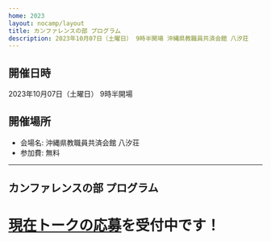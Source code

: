 ```yaml
---
home: 2023
layout: nocamp/layout
title: カンファレンスの部 プログラム
description: 2023年10月07日（土曜日） 9時半開場 沖縄県教職員共済会館 八汐荘
---
```


<i class="fa fa-calendar"></i> 開催日時
--------------------------------------------------------------------------------

2023年10月07日（土曜日） 9時半開場

<i class="fa fa-map-marker"></i> 開催場所
--------------------------------------------------------------------------------

- 会場名: 沖縄県教職員共済会館 八汐荘
- 参加費: 無料


--------------------------------------------------------------------------------

<i class="fa fa-list-alt"></i> カンファレンスの部 プログラム
--------------------------------------------------------------------------------

# [現在トークの応募](https://fortee.jp/hackers-champloo2023/speaker/proposal/cfp)を受付中です！

